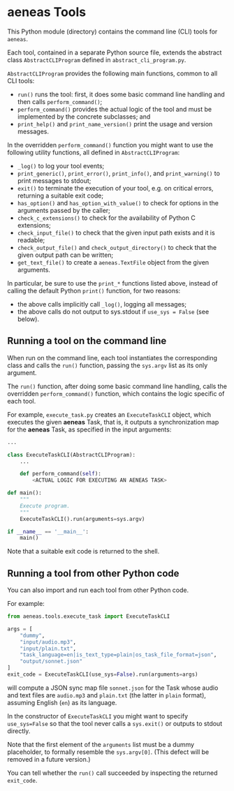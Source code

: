 # aeneas Tools 

This Python module (directory) contains the command line (CLI) tools for ``aeneas``.

Each tool, contained in a separate Python source file,
extends the abstract class ``AbstractCLIProgram``
defined in ``abstract_cli_program.py``.

``AbstractCLIProgram`` provides the following main functions, common to all CLI tools:

* ``run()`` runs the tool: first, it does some basic command line handling and then calls ``perform_command()``;
* ``perform_command()`` provides the actual logic of the tool and must be implemented by the concrete subclasses; and
* ``print_help()`` and ``print_name_version()`` print the usage and version messages.

In the overridden ``perform_command()`` function you might want to use the following utility functions,
all defined in ``AbstractCLIProgram``:

* ``_log()`` to log your tool events;
* ``print_generic()``, ``print_error()``, ``print_info()``, and ``print_warning()`` to print messages to stdout;
* ``exit()`` to terminate the execution of your tool, e.g. on critical errors, returning a suitable exit code;
* ``has_option()`` and ``has_option_with_value()`` to check for options in the arguments passed by the caller;
* ``check_c_extensions()`` to check for the availability of Python C extensions;
* ``check_input_file()`` to check that the given input path exists and it is readable;
* ``check_output_file()`` and ``check_output_directory()`` to check that the given output path can be written;
* ``get_text_file()`` to create a ``aeneas.TextFile`` object from the given arguments.

In particular, be sure to use the ``print_*`` functions listed above,
instead of calling the default Python ``print()`` function,
for two reasons:

* the above calls implicitly call ``_log()``, logging all messages;
* the above calls do not output to sys.stdout if ``use_sys = False`` (see below).


## Running a tool on the command line

When run on the command line, each tool instantiates the corresponding class
and calls the ``run()`` function, passing the ``sys.argv`` list as its only argument.

The ``run()`` function, after doing some basic command line handling,
calls the overridden ``perform_command()`` function,
which contains the logic specific of each tool.

For example, ``execute_task.py`` creates an ``ExecuteTaskCLI`` object,
which executes the given **aeneas** Task, that is, it outputs a synchronization map
for the **aeneas** Task, as specified in the input arguments:

```python
...

class ExecuteTaskCLI(AbstractCLIProgram):
    ...

    def perform_command(self):
        <ACTUAL LOGIC FOR EXECUTING AN AENEAS TASK>

def main():
    """
    Execute program.
    """
    ExecuteTaskCLI().run(arguments=sys.argv)

if __name__ == '__main__':
    main()
```

Note that a suitable exit code is returned to the shell.


## Running a tool from other Python code

You can also import and run each tool from other Python code.

For example:

```python
from aeneas.tools.execute_task import ExecuteTaskCLI

args = [
    "dummy",
    "input/audio.mp3",
    "input/plain.txt",
    "task_language=en|is_text_type=plain|os_task_file_format=json",
    "output/sonnet.json"
]
exit_code = ExecuteTaskCLI(use_sys=False).run(arguments=args)
```

will compute a JSON sync map file ``sonnet.json`` for the Task
whose audio and text files are ``audio.mp3`` and ``plain.txt``
(the latter in ``plain`` format), assuming English (``en``) as its language.

In the constructor of ``ExecuteTaskCLI`` you might want to specify
``use_sys=False`` so that the tool never calls a ``sys.exit()`` or
outputs to stdout directly.

Note that the first element of the ``arguments`` list must be a dummy placeholder,
to formally resemble the ``sys.argv[0]``.
(This defect will be removed in a future version.)

You can tell whether the ``run()`` call succeeded by inspecting the returned ``exit_code``.



